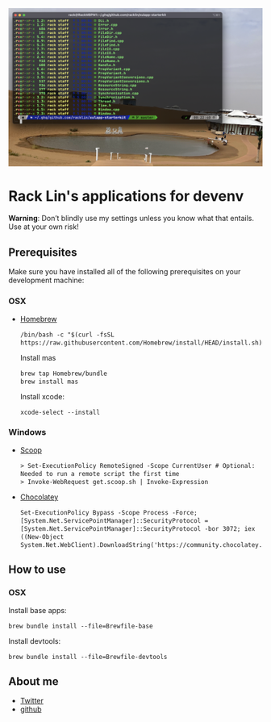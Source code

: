 ![OSX iTerm2 screenshot](./images/screenshot-1.png)

# Rack Lin's applications for devenv

**Warning**: Don’t blindly use my settings unless you know what that entails. Use at your own risk!

## Prerequisites
Make sure you have installed all of the following prerequisites on your development machine:

### OSX
- [Homebrew](https://brew.sh/)
  ```
  /bin/bash -c "$(curl -fsSL https://raw.githubusercontent.com/Homebrew/install/HEAD/install.sh)"
  ```

  Install mas
  ```
  brew tap Homebrew/bundle
  brew install mas
  ```
  
  Install xcode:
  ```
  xcode-select --install
  ```
### Windows
- [Scoop](https://scoop.sh/)
  ```
  > Set-ExecutionPolicy RemoteSigned -Scope CurrentUser # Optional: Needed to run a remote script the first time
  > Invoke-WebRequest get.scoop.sh | Invoke-Expression
  ```
- [Chocolatey](https://chocolatey.org/)
  ```
  Set-ExecutionPolicy Bypass -Scope Process -Force; [System.Net.ServicePointManager]::SecurityProtocol = [System.Net.ServicePointManager]::SecurityProtocol -bor 3072; iex ((New-Object System.Net.WebClient).DownloadString('https://community.chocolatey.org/install.ps1'))
  ```


## How to use

### OSX
Install base apps:
```
brew bundle install --file=Brewfile-base
```

Install devtools:
```
brew bundle install --file=Brewfile-devtools
```

## About me

- [Twitter](https://twitter.com/racklin)
- [github](https://github.com/racklin)
